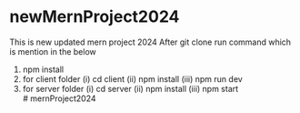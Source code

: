 # newMernProject2024
This is new updated mern project 2024
After git clone run command which is mention in the below
1. npm install      
2. for client folder (i) cd client  (ii) npm install  (iii) npm run dev     
3. for server folder (i) cd server  (ii) npm install  (iii) npm start      
   #   m e r n P r o j e c t 2 0 2 4 
 
 
